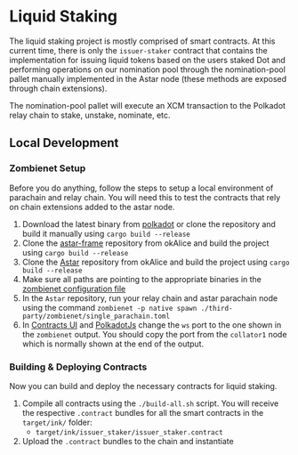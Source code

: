 # Liquid Staking

The liquid staking project is mostly comprised of smart contracts. At this current time, there is only the `issuer-staker` contract that contains the implementation for issuing liquid tokens based on the users staked Dot and performing operations on our nomination pool through the nomination-pool pallet manually implemented in the Astar node (these methods are exposed through chain extensions). 

The nomination-pool pallet will execute an XCM transaction to the Polkadot relay chain to stake, unstake, nominate, etc.

## Local Development

### Zombienet Setup

Before you do anything, follow the steps to setup a local environment of parachain and relay chain. 
You will need this to test the contracts that rely on chain extensions added to the astar node.
1. Download the latest binary from [polkadot](https://github.com/paritytech/polkadot/releases) or clone the repository and build it manually using `cargo build --release`
2. Clone the [astar-frame]() repository from okAlice and build the project using `cargo build --release`
3. Clone the [Astar]() repository from okAlice and build the project using `cargo build --release`
4. Make sure all paths are pointing to the appropriate binaries in the [zombienet configuration file](https://github.com/ok-Alice/Astar/blob/master/third-party/zombienet/single_parachain.toml)
5. In the `Astar` repository, run your relay chain and astar parachain node using the command `zombienet -p native spawn ./third-party/zombienet/single_parachain.toml`
6. In [Contracts UI](https://contracts-ui.substrate.io) and [PolkadotJs](https://cloudflare-ipfs.com/ipns/dotapps.io/#/explorer) change the `ws` port to the one shown in the `zombienet` output. You should copy the port from the `collator1` node which is normally shown at the end of the output.

### Building & Deploying Contracts

Now you can build and deploy the necessary contracts for liquid staking.

1. Compile all contracts using the `./build-all.sh` script.
   You will receive the respective `.contract` bundles for all the smart contracts in the `target/ink/` folder:
   - `target/ink/issuer_staker/issuer_staker.contract`
2. Upload the `.contract` bundles to the chain and instantiate 
